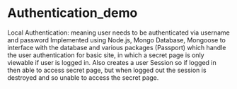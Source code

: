 # Authentication_demo
 Local Authentication: meaning user needs to be authenticated via username and password Implemented using Node.js, Mongo Database, Mongoose to interface with the database and various packages (Passport) which handle the user authentication for basic site, in which a secret page is only viewable if user is logged in. Also creates a user Session so if logged in then able to access secret page, but when logged out the session is destroyed and so unable to access the secret page. 
